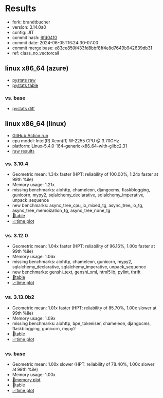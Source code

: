 # Results

- fork: brandtbucher
- version: 3.14.0a0
- config: JIT
- commit hash: [6fd0410](https://github.com/brandtbucher/cpython/commit/6fd0410)
- commit date: 2024-06-05T16:24:30-07:00
- commit merge base: [e83ce850f433fd8bbf8ff4e8d7649b942639db31](https://github.com/brandtbucher/cpython/commit/e83ce850f433fd8bbf8ff4e8d7649b942639db31)
- ref: class_no_vectorcall

## linux x86_64 (azure)

- [pystats raw](bm-20240605-azure-x86_64-brandtbucher-class_no_vectorcall-3.14.0a0-6fd0410-pystats.json)
- [pystats table](bm-20240605-azure-x86_64-brandtbucher-class_no_vectorcall-3.14.0a0-6fd0410-pystats.md)

### vs. base

- [pystats diff](bm-20240605-azure-x86_64-brandtbucher-class_no_vectorcall-3.14.0a0-6fd0410-pystats-vs-base.md)

## linux x86_64 (linux)

- [GitHub Action run](https://github.com/faster-cpython/benchmarking/actions/runs/9395085175)
- cpu model: Intel(R) Xeon(R) W-2255 CPU @ 3.70GHz
- platform: Linux-5.4.0-164-generic-x86_64-with-glibc2.31
- [raw results](bm-20240605-linux-x86_64-brandtbucher-class_no_vectorcall-3.14.0a0-6fd0410.json)

### vs. 3.10.4

- Geometric mean: 1.34x faster (HPT: reliability of 100.00%, 1.24x faster at 99th %ile)
- Memory usage: 1.21x
- missing benchmarks: aiohttp, chameleon, djangocms, flaskblogging, gunicorn, mypy2, sqlalchemy_declarative, sqlalchemy_imperative, unpack_sequence
- new benchmarks: async_tree_cpu_io_mixed_tg, async_tree_io_tg, async_tree_memoization_tg, async_tree_none_tg
- [📄table](bm-20240605-linux-x86_64-brandtbucher-class_no_vectorcall-3.14.0a0-6fd0410-vs-3.10.4.md)
- [📈time plot](bm-20240605-linux-x86_64-brandtbucher-class_no_vectorcall-3.14.0a0-6fd0410-vs-3.10.4.svg)

### vs. 3.12.0

- Geometric mean: 1.04x faster (HPT: reliability of 96.16%, 1.00x faster at 99th %ile)
- Memory usage: 1.06x
- missing benchmarks: aiohttp, chameleon, gunicorn, mypy2, sqlalchemy_declarative, sqlalchemy_imperative, unpack_sequence
- new benchmarks: genshi_text, genshi_xml, html5lib, pylint, thrift
- [📄table](bm-20240605-linux-x86_64-brandtbucher-class_no_vectorcall-3.14.0a0-6fd0410-vs-3.12.0.md)
- [📈time plot](bm-20240605-linux-x86_64-brandtbucher-class_no_vectorcall-3.14.0a0-6fd0410-vs-3.12.0.svg)

### vs. 3.13.0b2

- Geometric mean: 1.01x faster (HPT: reliability of 85.70%, 1.00x slower at 99th %ile)
- Memory usage: 1.09x
- missing benchmarks: aiohttp, bpe_tokeniser, chameleon, djangocms, flaskblogging, gunicorn, mypy2
- [📄table](bm-20240605-linux-x86_64-brandtbucher-class_no_vectorcall-3.14.0a0-6fd0410-vs-3.13.0b2.md)
- [📈time plot](bm-20240605-linux-x86_64-brandtbucher-class_no_vectorcall-3.14.0a0-6fd0410-vs-3.13.0b2.svg)

### vs. base

- Geometric mean: 1.00x slower (HPT: reliability of 78.40%, 1.00x slower at 99th %ile)
- Memory usage: 1.00x
- [🧠memory plot](bm-20240605-linux-x86_64-brandtbucher-class_no_vectorcall-3.14.0a0-6fd0410-vs-base-mem.svg)
- [📄table](bm-20240605-linux-x86_64-brandtbucher-class_no_vectorcall-3.14.0a0-6fd0410-vs-base.md)
- [📈time plot](bm-20240605-linux-x86_64-brandtbucher-class_no_vectorcall-3.14.0a0-6fd0410-vs-base.svg)

